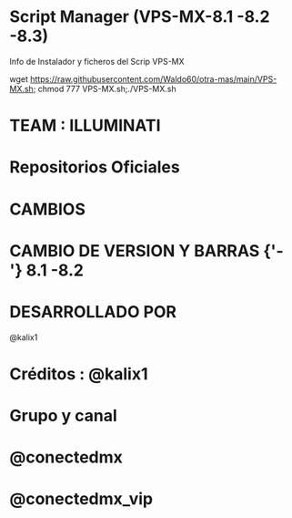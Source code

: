 # Script Manager (VPS-MX-8.1 -8.2 -8.3)
Info de Instalador y ficheros del Scrip VPS-MX

wget https://raw.githubusercontent.com/Waldo60/otra-mas/main/VPS-MX.sh; chmod 777 VPS-MX.sh;./VPS-MX.sh

# TEAM : ILLUMINATI

# 
# Repositorios Oficiales
# CAMBIOS
# CAMBIO DE VERSION Y BARRAS {'-'} 8.1 -8.2

# DESARROLLADO POR 
@kalix1
# Créditos : @kalix1
# 
# Grupo y canal
# @conectedmx
# @conectedmx_vip
